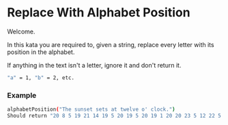 # Replace With Alphabet Position

Welcome.

In this kata you are required to, given a string, replace every letter with its position in the alphabet.

If anything in the text isn't a letter, ignore it and don't return it.
```bash
"a" = 1, "b" = 2, etc.
```

### Example
```bash
alphabetPosition("The sunset sets at twelve o' clock.")
Should return "20 8 5 19 21 14 19 5 20 19 5 20 19 1 20 20 23 5 12 22 5 15 3 12 15 3 11" ( as a string )
```